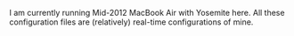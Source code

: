 I am currently running Mid-2012 MacBook Air with Yosemite here. All these configuration files are (relatively) real-time configurations of mine.

